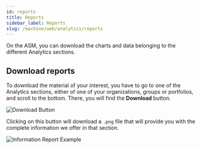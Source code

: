 ```yaml
---
id: reports
title: Reports
sidebar_label: Reports
slug: /machine/web/analytics/reports
---
```


On the ASM,
you can download the charts
and data belonging to the
different Analytics sections.

## Download reports

To download the material
of your interest,
you have to go to one of
the Analytics sections,
either of one of your
organizations,
groups or portfolios,
and scroll to the bottom.
There,
you will find the
**Download** button.

![Download Button](https://res.cloudinary.com/fluid-attacks/image/upload/v1647615060/docs/web/analytics/reports/download_button.png)

Clicking on this button
will download a `.png` file
that will provide you
with the complete information
we offer in that section.

![Information Report Example](https://res.cloudinary.com/fluid-attacks/image/upload/v1647615060/docs/web/analytics/reports/information_example.png)
